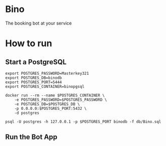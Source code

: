 # Bino

The booking bot at your service

# How to run 

## Start a PostgreSQL

```
export POSTGRES_PASSWORD=Masterkey321
export POSTGRES_DB=binodb
export POSTGRES_PORT=5444
export POSTGRES_CONTAINER=binopgsql
```

```
docker run --rm --name $POSTGRES_CONTAINER \
    -e POSTGRES_PASSWORD=$POSTGRES_PASSWORD \
    -e POSTGRES_DB=$POSTGRES_DB \
    -p 0.0.0.0:$POSTGRES_PORT:5432 \
    -d postgres
```

```
psql -U postgres -h 127.0.0.1 -p $POSTGRES_PORT binodb -f db/Bino.sql 
```
## Run the Bot App

